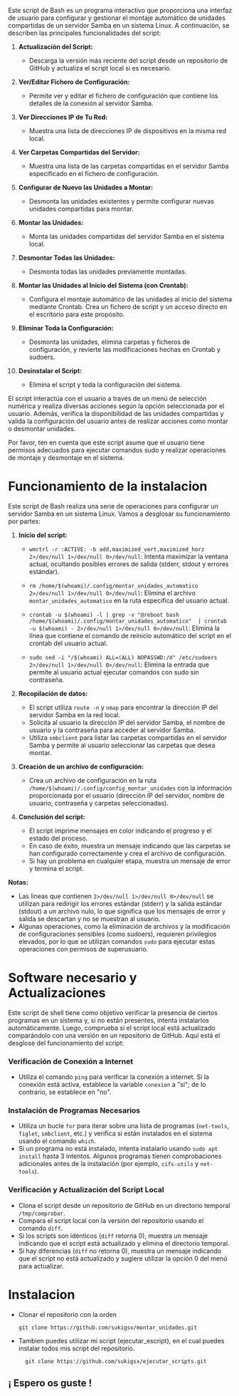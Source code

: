 Este script de Bash es un programa interactivo que proporciona una interfaz de usuario para configurar y gestionar el montaje automático de unidades compartidas de un servidor Samba en un sistema Linux. A continuación, se describen las principales funcionalidades del script:

1. **Actualización del Script:**
   - Descarga la versión más reciente del script desde un repositorio de GitHub y actualiza el script local si es necesario.

2. **Ver/Editar Fichero de Configuración:**
   - Permite ver y editar el fichero de configuración que contiene los detalles de la conexión al servidor Samba.

3. **Ver Direcciones IP de Tu Red:**
   - Muestra una lista de direcciones IP de dispositivos en la misma red local.

4. **Ver Carpetas Compartidas del Servidor:**
   - Muestra una lista de las carpetas compartidas en el servidor Samba especificado en el fichero de configuración.

5. **Configurar de Nuevo las Unidades a Montar:**
   - Desmonta las unidades existentes y permite configurar nuevas unidades compartidas para montar.

6. **Montar las Unidades:**
   - Monta las unidades compartidas del servidor Samba en el sistema local.

7. **Desmontar Todas las Unidades:**
   - Desmonta todas las unidades previamente montadas.

8. **Montar las Unidades al Inicio del Sistema (con Crontab):**
   - Configura el montaje automático de las unidades al inicio del sistema mediante Crontab. Crea un fichero de script y un acceso directo en el escritorio para este propósito.

9. **Eliminar Toda la Configuración:**
   - Desmonta las unidades, elimina carpetas y ficheros de configuración, y revierte las modificaciones hechas en Crontab y sudoers.

10. **Desinstalar el Script:**
    - Elimina el script y toda la configuración del sistema.

El script interactúa con el usuario a través de un menú de selección numérica y realiza diversas acciones según la opción seleccionada por el usuario. Además, verifica la disponibilidad de las unidades compartidas y valida la configuración del usuario antes de realizar acciones como montar o desmontar unidades.

Por favor, ten en cuenta que este script asume que el usuario tiene permisos adecuados para ejecutar comandos sudo y realizar operaciones de montaje y desmontaje en el sistema.


# Funcionamiento de la instalacion

Este script de Bash realiza una serie de operaciones para configurar un servidor Samba en un sistema Linux. Vamos a desglosar su funcionamiento por partes:

1. **Inicio del script:**
   - `wmctrl -r :ACTIVE: -b add,maximized_vert,maximized_horz 2>/dev/null 1>/dev/null 0>/dev/null`: Intenta maximizar la ventana actual, ocultando posibles errores de salida (stderr, stdout y errores estándar).

   - `rm /home/$(whoami)/.config/montar_unidades_automatico 2>/dev/null 1>/dev/null 0>/dev/null`: Elimina el archivo `montar_unidades_automatico` en la ruta específica del usuario actual.

   - `crontab -u $(whoami) -l | grep -v "@reboot bash /home/$(whoami)/.config/montar_unidades_automatico"  | crontab -u $(whoami) - 2>/dev/null 1>/dev/null 0>/dev/null`: Elimina la línea que contiene el comando de reinicio automático del script en el crontab del usuario actual.

   - `sudo sed -i "/$(whoami) ALL=(ALL) NOPASSWD:/d" /etc/sudoers 2>/dev/null 1>/dev/null 0>/dev/null`: Elimina la entrada que permite al usuario actual ejecutar comandos con sudo sin contraseña.

2. **Recopilación de datos:**
   - El script utiliza `route -n` y `nmap` para encontrar la dirección IP del servidor Samba en la red local.
   - Solicita al usuario la dirección IP del servidor Samba, el nombre de usuario y la contraseña para acceder al servidor Samba.
   - Utiliza `smbclient` para listar las carpetas compartidas en el servidor Samba y permite al usuario seleccionar las carpetas que desea montar.

3. **Creación de un archivo de configuración:**
   - Crea un archivo de configuración en la ruta `/home/$(whoami)/.config/config_montar_unidades` con la información proporcionada por el usuario (dirección IP del servidor, nombre de usuario, contraseña y carpetas seleccionadas).

4. **Conclusión del script:**
   - El script imprime mensajes en color indicando el progreso y el estado del proceso.
   - En caso de éxito, muestra un mensaje indicando que las carpetas se han configurado correctamente y crea el archivo de configuración.
   - Si hay un problema en cualquier etapa, muestra un mensaje de error y termina el script.

**Notas:**
- Las líneas que contienen `2>/dev/null 1>/dev/null 0>/dev/null` se utilizan para redirigir los errores estándar (stderr) y la salida estándar (stdout) a un archivo nulo, lo que significa que los mensajes de error y salida se descartan y no se muestran al usuario.
- Algunas operaciones, como la eliminación de archivos y la modificación de configuraciones sensibles (como sudoers), requieren privilegios elevados, por lo que se utilizan comandos `sudo` para ejecutar estas operaciones con permisos de superusuario.

# Software necesario y Actualizaciones

Este script de shell tiene como objetivo verificar la presencia de ciertos programas en un sistema y, si no están presentes, intenta instalarlos automáticamente. Luego, comprueba si el script local está actualizado comparándolo con una versión en un repositorio de GitHub. Aquí está el desglose del funcionamiento del script:

### Verificación de Conexión a Internet
- Utiliza el comando `ping` para verificar la conexión a internet. Si la conexión está activa, establece la variable `conexion` a "si"; de lo contrario, se establece en "no".

### Instalación de Programas Necesarios
- Utiliza un bucle `for` para iterar sobre una lista de programas (`net-tools`, `figlet`, `smbclient`, etc.) y verifica si están instalados en el sistema usando el comando `which`.
- Si un programa no está instalado, intenta instalarlo usando `sudo apt install` hasta 3 intentos. Algunos programas tienen comprobaciones adicionales antes de la instalación (por ejemplo, `cifs-utils` y `net-tools`).

### Verificación y Actualización del Script Local
- Clona el script desde un repositorio de GitHub en un directorio temporal `/tmp/comprobar`.
- Compara el script local con la versión del repositorio usando el comando `diff`.
- Si los scripts son idénticos (`diff` retorna 0), muestra un mensaje indicando que el script está actualizado y elimina el directorio temporal.
- Si hay diferencias (`diff` no retorna 0), muestra un mensaje indicando que el script no está actualizado y sugiere utilizar la opción 0 del menú para actualizar.

# Instalacion
- Clonar el repositorio con la orden

      git clone https://github.com/sukigsx/montar_unidades.git

- Tambien puedes utilizar mi script (ejecutar_escript), en el cual puedes instalar todos mis script del repositorio.

        git clone https://github.com/sukigsx/ejecutar_scripts.git

## ¡ Espero os guste !
